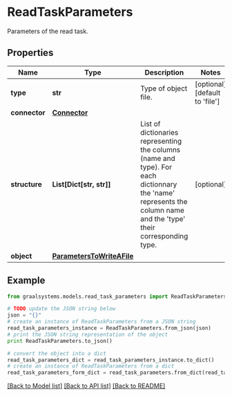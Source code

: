 # ReadTaskParameters

Parameters of the read task.

## Properties

Name | Type | Description | Notes
------------ | ------------- | ------------- | -------------
**type** | **str** | Type of object file. | [optional] [default to 'file']
**connector** | [**Connector**](Connector.md) |  | 
**structure** | **List[Dict[str, str]]** | List of dictionaries representing the columns (name and type). For each dictionnary the         &#39;name&#39; represents the column name and the &#39;type&#39; their corresponding type. | [optional] 
**object** | [**ParametersToWriteAFile**](ParametersToWriteAFile.md) |  | 

## Example

```python
from graalsystems.models.read_task_parameters import ReadTaskParameters

# TODO update the JSON string below
json = "{}"
# create an instance of ReadTaskParameters from a JSON string
read_task_parameters_instance = ReadTaskParameters.from_json(json)
# print the JSON string representation of the object
print ReadTaskParameters.to_json()

# convert the object into a dict
read_task_parameters_dict = read_task_parameters_instance.to_dict()
# create an instance of ReadTaskParameters from a dict
read_task_parameters_form_dict = read_task_parameters.from_dict(read_task_parameters_dict)
```
[[Back to Model list]](../README.md#documentation-for-models) [[Back to API list]](../README.md#documentation-for-api-endpoints) [[Back to README]](../README.md)


